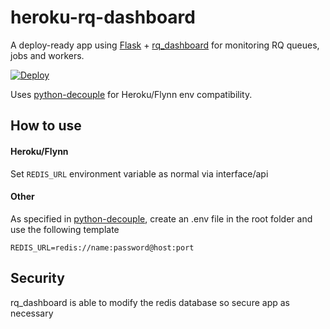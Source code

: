 # heroku-rq-dashboard

A deploy-ready app using [Flask](http://flask.pocoo.org) + [rq_dashboard](https://github.com/eoranged/rq-dashboard) for monitoring RQ queues, jobs and workers.

[![Deploy](https://www.herokucdn.com/deploy/button.svg)](https://heroku.com/deploy)


Uses [python-decouple](https://github.com/henriquebastos/python-decouple) for Heroku/Flynn env compatibility.

## How to use

#### Heroku/Flynn

Set `REDIS_URL` environment variable as normal via interface/api


#### Other

As specified in [python-decouple](https://github.com/henriquebastos/python-decouple), 
create an .env file in the root folder and use the following template

```
REDIS_URL=redis://name:password@host:port
```

## Security

rq_dashboard is able to modify the redis database so secure app as necessary
